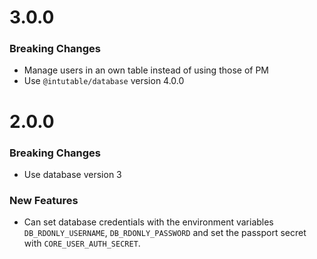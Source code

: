 # 3.0.0
### Breaking Changes
- Manage users in an own table instead of using those of PM
- Use `@intutable/database` version 4.0.0

# 2.0.0
### Breaking Changes
- Use database version 3

### New Features
- Can set database credentials with the environment variables
  `DB_RDONLY_USERNAME`, `DB_RDONLY_PASSWORD` and set the passport secret
  with `CORE_USER_AUTH_SECRET`.
